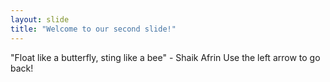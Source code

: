 ```yaml
---
layout: slide
title: "Welcome to our second slide!"
---
```

"Float like a butterfly, sting like a bee" - Shaik Afrin
Use the left arrow to go back!
